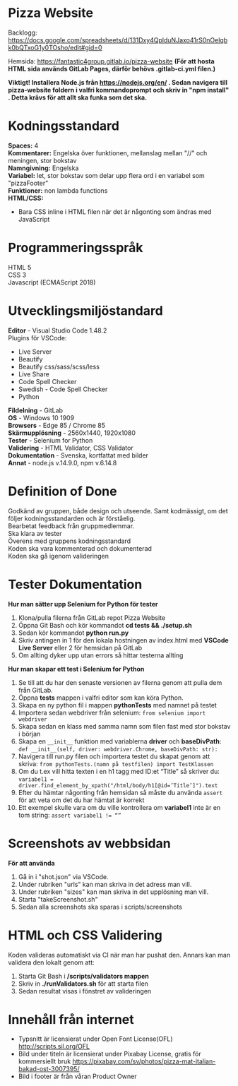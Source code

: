 # Pizza Website

Backlogg: https://docs.google.com/spreadsheets/d/131Dxy4QplduNJaxo41rS0nOelqbk0bQTxoG1y0TOsho/edit#gid=0

Hemsida: https://fantastic4group.gitlab.io/pizza-website
**(För att hosta HTML sida används GitLab Pages, därför behövs .gitlab-ci.yml filen.)**

**Viktigt! Installera Node.js från https://nodejs.org/en/ . Sedan navigera till pizza-website foldern i valfri kommandoprompt och skriv in "npm install" . Detta krävs för att allt ska funka som det ska.**

# Kodningsstandard
**Spaces:** 4
<br>
**Kommentarer:** Engelska över funktionen, mellanslag mellan "//" och meningen, stor bokstav
<br>
**Namngivning:** Engelska
<br>
**Variabel:** let, stor bokstav som delar upp flera ord i en variabel som "pizzaFooter"
<br>
**Funktioner:** non lambda functions
<br>
**HTML/CSS:** 
- Bara CSS inline i HTML filen när det är någonting som ändras med JavaScript

# Programmeringsspråk
HTML 5
<br>
CSS 3
<br>
Javascript (ECMAScript 2018)

# Utvecklingsmiljöstandard
**Editor** - Visual Studio Code 1.48.2
<br>
Plugins för VSCode: 
- Live Server
- Beautify
- Beautify css/sass/scss/less
- Live Share
- Code Spell Checker
- Swedish - Code Spell Checker
- Python

**Fildelning** - GitLab
<br>
**OS** - Windows 10 1909
<br>
**Browsers** - Edge 85 / Chrome 85
<br>
**Skärmupplösning** - 2560x1440, 1920x1080
<br>
**Tester** - Selenium for Python
<br>
**Validering** - HTML Validator, CSS Validator
<br>
**Dokumentation** - Svenska, kortfattat med bilder
<br>
**Annat** - node.js v.14.9.0, npm v.6.14.8


# Definition of Done
Godkänd av gruppen, både design och utseende. Samt kodmässigt, om det följer kodningsstandarden och är förståelig.
<br>
Bearbetat feedback från gruppmedlemmar.
<br>
Ska klara av tester
<br>
Överens med gruppens kodningsstandard
<br>
Koden ska vara kommenterad och dokumenterad
<br>
Koden ska gå igenom valideringen


# Tester Dokumentation
**Hur man sätter upp Selenium for Python för tester**
1. Klona/pulla filerna från GitLab repot Pizza Website
1. Öppna Git Bash och kör kommandot **cd tests && ./setup.sh**
1. Sedan kör kommandot **python run.py**
1. Skriv antingen in 1 för den lokala hostningen av index.html med **VSCode Live Server** eller 2 för hemsidan på GitLab
1. Om allting dyker upp utan errors så hittar testerna allting
 
**Hur man skapar ett test i Selenium for Python**
1. Se till att du har den senaste versionen av filerna genom att pulla dem från GitLab.
1. Öppna **tests** mappen i valfri editor som kan köra Python. 
1. Skapa en ny python fil i mappen **pythonTests** med namnet på testet
1. Importera sedan webdriver från selenium: `from selenium import webdriver`
1. Skapa sedan en klass med samma namn som filen fast med stor bokstav i början
1. Skapa en `__init__` funktion med variablerna **driver** och **baseDivPath**: `def __init__(self, driver: webdriver.Chrome, baseDivPath: str):`
1. Navigera till run.py filen och importera testet du skapat genom att skriva: `from pythonTests.(namn på testfilen) import TestKlassen`
1. Om du t.ex vill hitta texten i en h1 tagg med ID:et “Title” så skriver du: 
`variabel1 = driver.find_element_by_xpath("/html/body/h1[@id=’Title’]").text`
1. Efter du hämtar någonting från hemsidan så måste du använda `assert` för att veta om det du har hämtat är korrekt
1. Ett exempel skulle vara om du ville kontrollera om **variabel1** inte är en tom string: `assert variabel1 != “”`

# Screenshots av webbsidan
**För att använda**
1.  Gå in i "shot.json" via VSCode.
1.  Under rubriken "urls" kan man skriva in det adress man vill.
1.  Under rubriken "sizes" kan man skriva in det upplösning man vill.
1.  Starta "takeScreenshot.sh"
1.  Sedan alla screenshots ska sparas i scripts/screenshots

# HTML och CSS Validering
Koden valideras automatiskt via CI när man har pushat den. Annars kan man validera den lokalt genom att:
1. Starta Git Bash i **/scripts/validators mappen**
1. Skriv in **./runValidators.sh** för att starta filen
1. Sedan resultat visas i fönstret av valideringen

# Innehåll från internet

- Typsnitt är licensierat under Open Font License(OFL) http://scripts.sil.org/OFL
- Bild under titeln är licensierat under Pixabay License, gratis för kommersiellt bruk https://pixabay.com/sv/photos/pizza-mat-italian-bakad-ost-3007395/
- Bild i footer är från våran Product Owner
